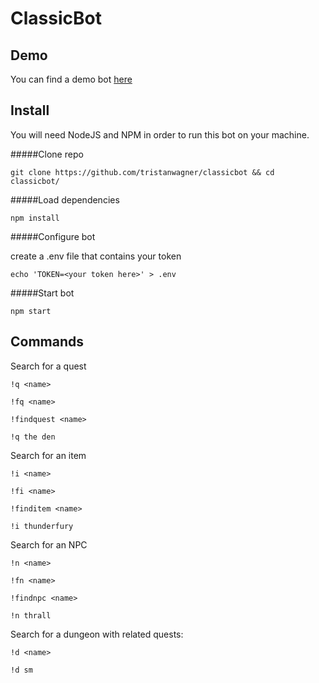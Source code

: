 # ClassicBot 

## Demo

You can find a demo bot [here](https://discordapp.com/oauth2/authorize?&client_id=575100311992139806&scope=bot)

## Install

You will need NodeJS and NPM in order to run this bot on your machine.

#####Clone repo

`
git clone https://github.com/tristanwagner/classicbot && cd classicbot/
`

#####Load dependencies

`
npm install
`

#####Configure bot

create a .env file that contains your token

`
echo 'TOKEN=<your token here>' > .env
`

#####Start bot

`
npm start
`

## Commands

Search for a quest

```
!q <name>

!fq <name>

!findquest <name>

!q the den
```

Search for an item

```
!i <name>

!fi <name>

!finditem <name>

!i thunderfury
```

Search for an NPC 

```
!n <name>

!fn <name>

!findnpc <name>

!n thrall
```

Search for a dungeon with related quests: 

```
!d <name>

!d sm
```

